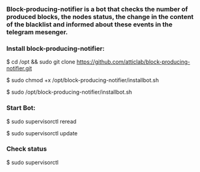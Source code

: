 ### Block-producing-notifier is a bot that checks the number of produced blocks, the nodes status, the change in the content of the blacklist and  informed about these events in the telegram mesenger. 
### Install block-producing-notifier:  
$ cd /opt && sudo git clone https://github.com/atticlab/block-producing-notifier.git 

$ sudo chmod +x /opt/block-producing-notifier/installbot.sh 

$ sudo /opt/block-producing-notifier/installbot.sh 
### Start Bot: 
$ sudo supervisorctl reread 

$ sudo supervisorctl update 
### Check status 
$ sudo supervisorctl 




